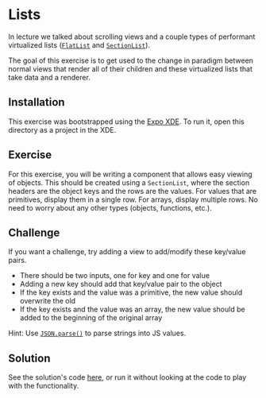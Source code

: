# Lists
In lecture we talked about scrolling views and a couple types of performant
virtualized lists ([`FlatList`](https://facebook.github.io/react-native/docs/flatlist.html)
and [`SectionList`](https://facebook.github.io/react-native/docs/sectionlist.html)).

The goal of this exercise is to get used to the change in paradigm between normal
views that render all of their children and these virtualized lists that take
data and a renderer.

## Installation
This exercise was bootstrapped using the [Expo XDE](https://docs.expo.io/versions/latest/introduction/xde-tour.html).
To run it, open this directory as a project in the XDE.

## Exercise
For this exercise, you will be writing a component that allows easy viewing of
objects. This should be created using a `SectionList`, where the section headers
are the object keys and the rows are the values. For values that are primitives,
display them in a single row. For arrays, display multiple rows. No need to worry
about any other types (objects, functions, etc.).

## Challenge
If you want a challenge, try adding a view to add/modify these key/value pairs.

  - There should be two inputs, one for key and one for value
  - Adding a new key should add that key/value pair to the object
  - If the key exists and the value was a primitive, the new value should overwrite the old
  - If the key exists and the value was an array, the new value should be added to the beginning of the original array

Hint: Use [`JSON.parse()`](https://developer.mozilla.org/en-US/docs/Web/JavaScript/Reference/Global_Objects/JSON/parse)
to parse strings into JS values.

## Solution
See the solution's code [here](../4-lists-solution), or run it without looking at the code
to play with the functionality.
